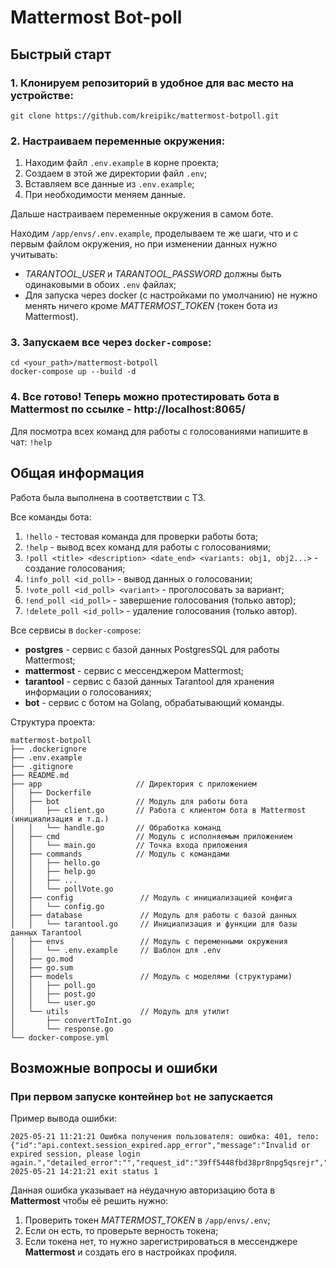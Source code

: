 # Mattermost Bot-poll
## Быстрый старт
### 1. Клонируем репозиторий в удобное для вас место на устройстве:
```
git clone https://github.com/kreipikc/mattermost-botpoll.git
```
### 2. Настраиваем переменные окружения:
 1. Находим файл `.env.example` в корне проекта;
 2. Создаем в этой же директории файл `.env`;
 3. Вставляем все данные из `.env.example`;
 4. При необходимости меняем данные.

Дальше настраиваем переменные окружения в самом боте.

Находим `/app/envs/.env.example`, проделываем те же шаги, что и с первым файлом окружения, но при изменении данных нужно учитывать:
- *TARANTOOL_USER* и *TARANTOOL_PASSWORD* должны быть одинаковыми в обоих `.env` файлах;
- Для запуска через docker (с настройками по умолчанию) не нужно менять ничего кроме *MATTERMOST_TOKEN* (токен бота из Mattermost).

### 3. Запускаем все через `docker-compose`:
```
cd <your_path>/mattermost-botpoll
docker-compose up --build -d
```

### 4. Все готово! Теперь можно протестировать бота в Mattermost по ссылке - http://localhost:8065/
Для посмотра всех команд для работы с голосованиями напишите в чат: `!help`

## Общая информация
Работа была выполнена в соответствии с ТЗ.

Все команды бота:
1. `!hello` - тестовая команда для проверки работы бота;
2. `!help` - вывод всех команд для работы с голосованиями;
3. `!poll <title> <description> <date_end> <variants: obj1, obj2...>` - создание голосования;
4. `!info_poll <id_poll>` - вывод данных о голосовании;
5. `!vote_poll <id_poll> <variant>` - проголосовать за вариант;
6. `!end_poll <id_poll>` - завершение голосования (только автор);
7. `!delete_poll <id_poll>` - удаление голосования (только автор).

Все сервисы в `docker-compose`:
- **postgres** - сервис с базой данных PostgresSQL для работы Mattermost;
- **mattermost** - сервис с мессенджером Mattermost;
- **tarantool** - сервис с базой данных Tarantool для хранения информации о голосованиях;
- **bot** - сервис с ботом на Golang, обрабатывающий команды.

Структура проекта:
```
mattermost-botpoll
├── .dockerignore
├── .env.example
├── .gitignore
├── README.md
├── app                     // Директория с приложением
│   ├── Dockerfile
│   ├── bot                 // Модуль для работы бота
│   │   ├── client.go       // Работа с клиентом бота в Mattermost (инициализация и т.д.)
│   │   └── handle.go       // Обработка команд
│   ├── cmd                 // Модуль с иcполняемым приложением
│   │   └── main.go         // Точка входа приложения
│   ├── commands            // Модуль с командами
│   │   ├── hello.go         
│   │   ├── help.go
│   │   ├── ...
│   │   └── pollVote.go
│   ├── config               // Модуль с инициализацией конфига
│   │   └── config.go
│   ├── database             // Модуль для работы с базой данных
│   │   └── tarantool.go     // Инициализация и функции для базы данных Tarantool
│   ├── envs                 // Модуль с переменными окружения
│   │   └── .env.example     // Шаблон для .env
│   ├── go.mod
│   ├── go.sum
│   ├── models               // Модуль с моделями (структурами)
│   │   ├── poll.go
│   │   ├── post.go
│   │   └── user.go
│   └── utils                // Модуль для утилит
│       ├── convertToInt.go
│       └── response.go
└── docker-compose.yml
```

## Возможные вопросы и ошибки
### При первом запуске контейнер `bot` не запускается
Пример вывода ошибки: 
```
2025-05-21 11:21:21 Ошибка получения пользователя: ошибка: 401, тело: {"id":"api.context.session_expired.app_error","message":"Invalid or expired session, please login again.","detailed_error":"","request_id":"39ff5448fbd38pr8npg5qsrejr","status_code":401}
2025-05-21 14:21:21 exit status 1
```

Данная ошибка указывает на неудачную авторизацию бота в **Mattermost** чтобы её решить нужно:
1. Проверить токен *MATTERMOST_TOKEN* в `/app/envs/.env`;
2. Если он есть, то проверьте верность токена;
3. Если токена нет, то нужно зарегистрироваться в мессенджере **Mattermost** и создать его в настройках профиля.